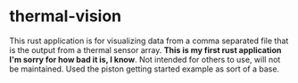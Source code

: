 # thermal-vision

This rust application is for visualizing data from a comma separated file that is the output from a thermal sensor array. **This is my first rust application I'm sorry for how bad it is, I know**. Not intended for others to use, will not be maintained. Used the piston getting started example as sort of a base.
